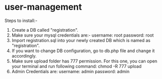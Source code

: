 # user-management

Steps to install:-
1. Create a DB called "registration".
2. Make sure your mysql credentials are:-
username: root
password: root
3. Import registration.sql into your newly created DB which is named as "registration".
4. If you want to change DB configuration, go to db.php file and change it accordingly.
5. Make sure upload folder has 777 permission. For this one, you can open your terminal and run following command:
chmod -R 777 upload
6. Admin Credentials are:
username: admin
password: admin
